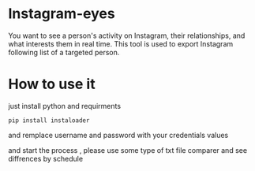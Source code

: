 # Instagram-eyes

You want to see a person's activity on Instagram, their relationships, and what interests them in real time. This tool is used to export Instagram following list of a targeted person.

# How to use it

just install python and requirments 
```
pip install instaloader
```
and remplace username and password with your credentials values

and start the process , please use some type of txt file comparer and see diffrences by schedule
